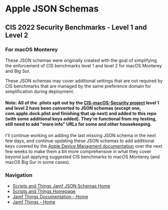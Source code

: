 # Apple JSON Schemas
## CIS 2022 Security Benchmarks - Level 1 and Level 2
### For macOS Monterey

These JSON schemas were originally created with the goal of simplifying the enforcement of CIS benchmarks level 1 and level 2 for macOS Monterey and Big Sur.

These JSON schemas may cover additional settings that are not required by CIS benchmarks that are managed by the same preference domain for simplification during deployment.


#### Note: All of the .plists spit out by the [CIS-macOS-Security project](https://github.com/mvdbent/CIS-macOS-Security) level 1 and level 2 have been converted to JSON schemas (except one, com.apple.dock.plist and finishing that up next) and added to this repo (with some additional keys added). They're functional from my testing, still need to add "more info" URLs for some and other housekeeping. 

I'll continue working on adding the last missing JSON schema in the next few days, and continue updating these JSON schemas to add additional keys covered by the [Apple Device Managment documentation](https://developer.apple.com/documentation/devicemanagement) over the next few weeks to make them a bit more comprehensive in what they cover beyond just applying suggested CIS benchmarks to macOS Monterey (and macOS Big Sur in some cases).


### Navigation

- [Scripts and Things Jamf JSON Schemas Home](https://gregknackstedt/scriptsandthings_Jamf_JSON_Schemas)
- [Scripts and Things Homepage](https://gregknackstedt.com/)
- [Jamf Things Documentation - Home](https://gregknackstedt.com/Jamf_things/Documentation/)
- [Jamf Things - Home](https://gregknackstedt.com/Jamf_things/Documentation/)
